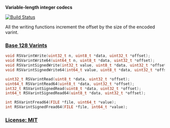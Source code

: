 **Variable-length integer codecs**

[![Build Status](https://secure.travis-ci.org/ReclaimSoftware/RSVarint.png)](http://travis-ci.org/ReclaimSoftware/RSVarint)

All the writing functions increment the offset by the size of the encoded varint.

### [Base 128 Varints](https://developers.google.com/protocol-buffers/docs/encoding#varints)

```c
void RSVarintWrite(uint32_t n, uint8_t *data, uint32_t *offset);
void RSVarintWrite64(uint64_t n, uint8_t *data, uint32_t *offset);
void RSVarintSignedWrite(int32_t value, uint8_t *data, uint32_t *offset);
void RSVarintSignedWrite64(int64_t value, uint8_t *data, uint32_t *offset);

uint32_t RSVarintRead(uint8_t *data, uint32_t *offset);
uint64_t RSVarintRead64(uint8_t *data, uint32_t *offset);
int32_t RSVarintSignedRead(uint8_t *data, uint32_t *offset);
int64_t RSVarintSignedRead64(uint8_t *data, uint32_t *offset);

int RSVarintFread64(FILE *file, uint64_t *value);
int RSVarintSignedFread64(FILE *file, int64_t *value);
```

### [License: MIT](LICENSE.txt)
